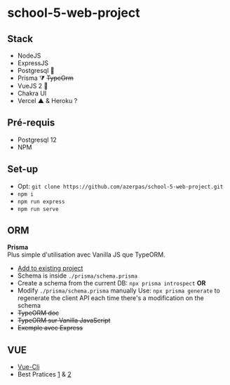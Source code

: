 # school-5-web-project

## Stack
- NodeJS
- ExpressJS
- Postgresql 🐘
- Prisma ⧩ ~~TypeOrm~~
- VueJS 2 💚
- Chakra UI
- Vercel ▲ & Heroku ? 

## Pré-requis
- Postgresql 12
- NPM

## Set-up
- Opt: `git clone https://github.com/azerpas/school-5-web-project.git`
- `npm i`
- `npm run express`
- `npm run serve`

## ORM
**Prisma**     
Plus simple d'utilisation avec Vanilla JS que TypeORM.
- [Add to existing project](https://www.prisma.io/docs/getting-started/setup-prisma/add-to-existing-project-node-postgres)
- Schema is inside `./prisma/schema.prisma`
- Create a schema from the current DB: `npx prisma introspect`
**OR**
- Modify `./prisma/schema.prisma` manually
Use: `npx prisma generate` to regenerate the client API each time there's a modification on the schema
- ~~TypeORM doc~~
- ~~TypeORM sur Vanilla JavaScript~~
- ~~Exemple avec Express~~

## VUE
- [Vue-Cli](https://cli.vuejs.org/guide/)
- Best Pratices [1](https://012.vuejs.org/guide/best-practices.html) & [2](https://learnvue.co/2020/01/12-vuejs-best-practices-for-pro-developers/)
